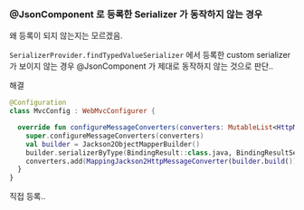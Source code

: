 ### @JsonComponent 로 등록한 Serializer 가 동작하지 않는 경우

왜 등록이 되지 않는지는 모르겠음.

`SerializerProvider.findTypedValueSerializer` 에서 등록한 custom serializer 가 보이지 않는 경우 @JsonComponent 가 제대로 동작하지 않는 것으로 판단..

해결
```kotlin
@Configuration
class MvcConfig : WebMvcConfigurer {

  override fun configureMessageConverters(converters: MutableList<HttpMessageConverter<*>>) {
    super.configureMessageConverters(converters)
    val builder = Jackson2ObjectMapperBuilder()
    builder.serializerByType(BindingResult::class.java, BindingResultSerializer())
    converters.add(MappingJackson2HttpMessageConverter(builder.build()))
  }
}
```
직접 등록..